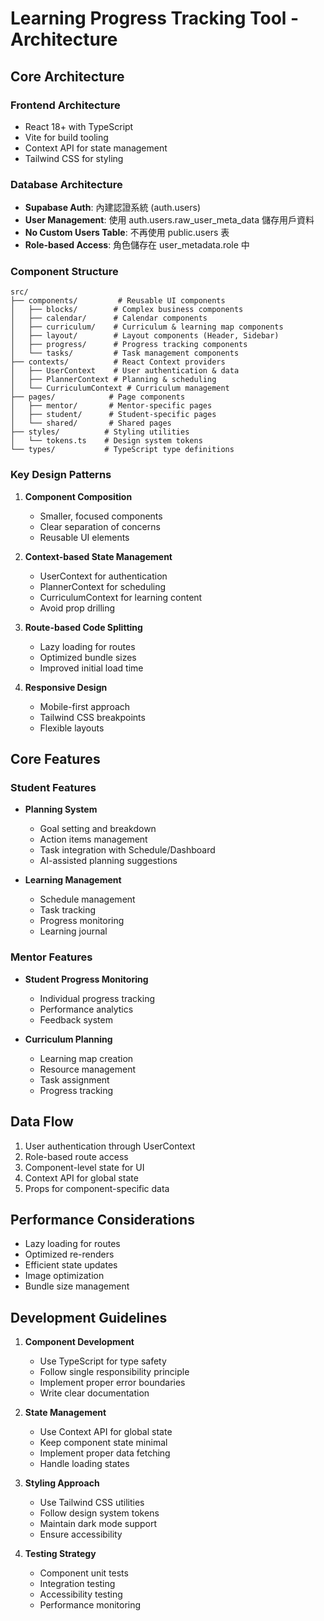 # Learning Progress Tracking Tool - Architecture

## Core Architecture

### Frontend Architecture
- React 18+ with TypeScript
- Vite for build tooling
- Context API for state management
- Tailwind CSS for styling

### Database Architecture
- **Supabase Auth**: 內建認證系統 (auth.users)
- **User Management**: 使用 auth.users.raw_user_meta_data 儲存用戶資料
- **No Custom Users Table**: 不再使用 public.users 表
- **Role-based Access**: 角色儲存在 user_metadata.role 中

### Component Structure
```
src/
├── components/         # Reusable UI components
│   ├── blocks/        # Complex business components
│   ├── calendar/      # Calendar components
│   ├── curriculum/    # Curriculum & learning map components
│   ├── layout/        # Layout components (Header, Sidebar)
│   ├── progress/      # Progress tracking components
│   └── tasks/         # Task management components
├── contexts/          # React Context providers
│   ├── UserContext    # User authentication & data
│   ├── PlannerContext # Planning & scheduling
│   └── CurriculumContext # Curriculum management
├── pages/            # Page components
│   ├── mentor/       # Mentor-specific pages
│   ├── student/      # Student-specific pages
│   └── shared/       # Shared pages
├── styles/          # Styling utilities
│   └── tokens.ts    # Design system tokens
└── types/           # TypeScript type definitions
```

### Key Design Patterns
1. **Component Composition**
   - Smaller, focused components
   - Clear separation of concerns
   - Reusable UI elements

2. **Context-based State Management**
   - UserContext for authentication
   - PlannerContext for scheduling
   - CurriculumContext for learning content
   - Avoid prop drilling

3. **Route-based Code Splitting**
   - Lazy loading for routes
   - Optimized bundle sizes
   - Improved initial load time

4. **Responsive Design**
   - Mobile-first approach
   - Tailwind CSS breakpoints
   - Flexible layouts

## Core Features

### Student Features
- **Planning System**
  - Goal setting and breakdown
  - Action items management
  - Task integration with Schedule/Dashboard
  - AI-assisted planning suggestions

- **Learning Management**
  - Schedule management
  - Task tracking
  - Progress monitoring
  - Learning journal

### Mentor Features
- **Student Progress Monitoring**
  - Individual progress tracking
  - Performance analytics
  - Feedback system

- **Curriculum Planning**
  - Learning map creation
  - Resource management
  - Task assignment
  - Progress tracking

## Data Flow
1. User authentication through UserContext
2. Role-based route access
3. Component-level state for UI
4. Context API for global state
5. Props for component-specific data

## Performance Considerations
- Lazy loading for routes
- Optimized re-renders
- Efficient state updates
- Image optimization
- Bundle size management

## Development Guidelines
1. **Component Development**
   - Use TypeScript for type safety
   - Follow single responsibility principle
   - Implement proper error boundaries
   - Write clear documentation

2. **State Management**
   - Use Context API for global state
   - Keep component state minimal
   - Implement proper data fetching
   - Handle loading states

3. **Styling Approach**
   - Use Tailwind CSS utilities
   - Follow design system tokens
   - Maintain dark mode support
   - Ensure accessibility

4. **Testing Strategy**
   - Component unit tests
   - Integration testing
   - Accessibility testing
   - Performance monitoring